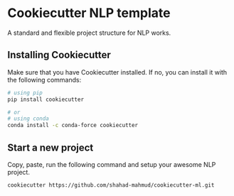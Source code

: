 # Cookiecutter NLP template

A standard and flexible project structure for NLP works.

## Installing Cookiecutter

Make sure that you have Cookiecutter installed. If no, you can install it with the following commands:

```bash
# using pip
pip install cookiecutter

# or
# using conda
conda install -c conda-force cookiecutter
```

## Start a new project

Copy, paste, run the following command and setup your awesome NLP project.

```bash
cookiecutter https://github.com/shahad-mahmud/cookiecutter-ml.git
```
